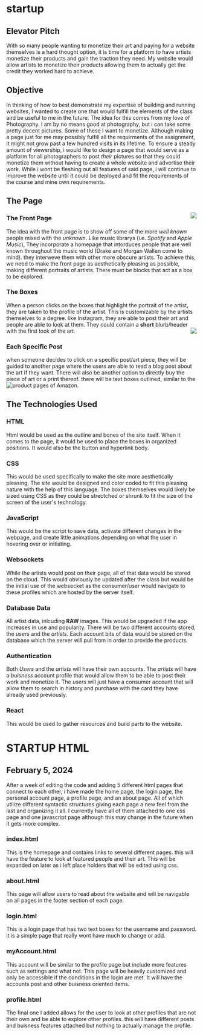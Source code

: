# startup

## Elevator Pitch
With so many people wanting to monetize their art and paying for a website themselves is a hard thought option, it is time for a platform to have artists monetize their products and gain the traction they need. My website would allow artists to monetize their products allowing them to actually get the credit they worked hard to achieve.

## Objective
In thinking of how to best demonstrate my expertise of building and running websites, I wanted to create one that would fulfill the elements of the class and be useful to me in the future. The idea for this comes from my love of Photography. I am by no means good at photography, but i can take some pretty decent pictures. Some of these I want to monetize. Although making a page just for me may possibly fulfill all the requirments of the assignment, it might not grow past a few hundred visits in its lifetime. To ensure a steady amount of viewership, i would like to design a page that would serve as a platform for all photographers to post *their* pictures so that they could monetize them without having to create a whole website and advertise their work. While i wont be fleshing out all features of said page, i will continue to improve the website until it could be deployed and fit the requirements of the course and mine own requirements.

## The Page

<img style="float: right;" src="Homepage.jpeg 2024-01-18 01_58_42.png">

### The Front Page
The idea with the front page is to show off some of the more *well known* people mixed with the *unknown*. Like music librarys (i.e. *Spotify* and *Apple Music*), They incorporate a homepage that intorduces people that are well known throughout the music world (Drake and Morgan Wallen come to mind). they interweve them with other more obscure artists. To achieve this, we need to make the front page as aesthetically pleasing as possible, making different portraits of artists. There must be blocks that act as a box to be explored.

### The Boxes
When a person clicks on the boxes that highlight the portrait of the artist, they are taken to the profile of the artist. This is customizable by the artists themselves to a degree. like Instagram, they are able to post their art and people are able to look at them. They could contain a **short** blurb/header with the first look of the art.
<img style = "float: right;" src = "Boxes.jpeg 2024-01-18 02_00_03.png">

### Each Specific Post
when someone decides to click on a specific post/art piece, they will be guided to another page where the users are able to read a blog post about the art if they want. There will also be another option to directly buy the piece of art or a print thereof. there will be text boxes outlined, similar to the product pages of Amazon. 
<img style = "float: left;" src= "Picdesc.jpeg 2024-01-18 02_00_39.png">


## The Technologies Used

### HTML
Html would be used as the outline and bones of the site itself. When it comes to the page, it would be used to place the boxes in organized positions. It would also be the button and hyperlink body.

### CSS
This would be used specifically to make the site more aesthetically pleasing. The site would be designed and color coded to fit this pleasing nature with the help of this language. The boxes themselves would likely be sized using CSS as they could be strectched or shrunk to fit the size of the screen of the user's technology.

### JavaScript
This would be the script to save data, activate different changes in the webpage, and create little animations depending on what the user in hovering over or initiating.

### Websockets
While the artists would post on their page, all of that data would be stored on the cloud. This would obviously be updated after the class but would be the initial use of the websocket as the consumer/user would navigate to these profiles which are hosted by the server itself.

### Database Data
All artist data, inlcuding **RAW** images. This would be upgraded if the app increases in use and popularity. There will be two different accounts stored, the *users* and the *artists*. Each account bits of data would be stored on the database which the server will pull from in order to provide the products.

### Authentication
Both *Users* and the *artists* will have their own accounts. The *artists* will have a *buisness* account profile that would allow them to be able to post their work and monetize it. The *users* will just have a consumer account that will allow them to search in history and purchase with the card they have already used previously.

### React
This would be used to gather resources and build parts to the website.


# STARTUP HTML
## February 5, 2024
After a week of editing the code and adding 5 different html pages that connect to each other, i have made the home page, the login page, the personal account page, a profile page, and an about page. All of which utilize different syntactic structures giving each page a new feel from the last and organizing it all. I currently have all of them attached to one css page and one javascript page although this may change in the future when it gets more complex.

### index.html
This is the homepage and contains links to several different pages. this will have the feature to look at featured people and their art. This will be expanded on later as i left place holders that will be edited using css.

### about.html
This page will allow users to read about the website and will be navigable on all pages in the footer section of each page.

### login.html
This is a login page that has two text boxes for the username and password. it is a simple page that really wont have much to change or add.

### myAccount.html
This account will be similar to the profile page but include more features such as settings and what not. This page will be heavily customized and only be accessible if the conditions in the login are met. It will have the accounts post and other buisness oriented items.

### profile.html
The final one I added allows for the user to look at other profiles that are not their own and be able to explore other profiles. this will have different posts and buisness features attached but nothing to actually manage the profile.